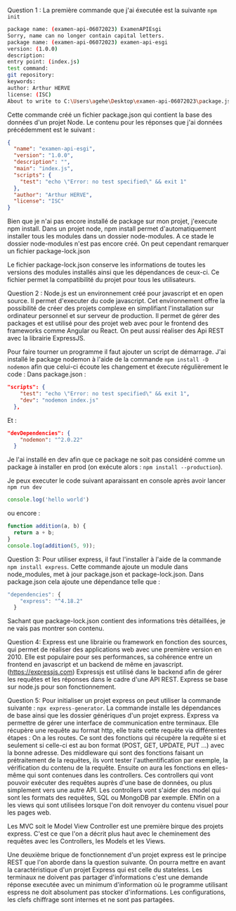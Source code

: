 Question 1 :
La première commande que j'ai éxecutée est la suivante
`npm init`

```bash
package name: (examen-api-06072023) ExamenAPIEsgi
Sorry, name can no longer contain capital letters.
package name: (examen-api-06072023) examen-api-esgi
version: (1.0.0)
description:
entry point: (index.js)
test command:
git repository:
keywords:
author: Arthur HERVE
license: (ISC)
About to write to C:\Users\agehe\Desktop\examen-api-06072023\package.json:
```

Cette commande créé un fichier package.json qui contient la base des données d'un projet Node. Le contenu pour les réponses que j'ai données précédemment est le suivant :
```json
{
  "name": "examen-api-esgi",
  "version": "1.0.0",
  "description": "",
  "main": "index.js",
  "scripts": {
    "test": "echo \"Error: no test specified\" && exit 1"
  },
  "author": "Arthur HERVE",
  "license": "ISC"
}
```

Bien que je n'ai pas encore installé de package sur mon projet, j'execute npm install. Dans un projet node, npm install permet d'automatiquement installer tous les modules dans un dossier node-modules. A ce stade le dossier node-modules n'est pas encore créé. On peut cependant remarquer un fichier package-lock.json

Le fichier package-lock.json conserve les informations de toutes les versions des modules installés ainsi que les dépendances de ceux-ci. Ce fichier permet la compatibilité du projet pour tous les utilisateurs.

Question 2 :
Node.js est un environnement créé pour javascript et en open source. Il permet d'executer du code javascript. Cet environnement offre la possibilité de créer des projets complexe en simplifiant l'installation sur ordinateur personnel et sur serveur de production. Il permet de gérer des packages et est utilisé pour des projet web avec pour le frontend des frameworks comme Angular ou React. On peut aussi réaliser des Api REST avec la librairie ExpressJS. 


Pour faire tourner un programme il faut ajouter un script de démarrage. J'ai installé le package nodemon à l'aide de la commande `npm install -D nodemon` afin que celui-ci écoute les changement et éxecute régulièrement le code :
Dans package.json :
```json
"scripts": {
    "test": "echo \"Error: no test specified\" && exit 1",
    "dev": "nodemon index.js"
  },
```

Et :

```json
"devDependencies": {
    "nodemon": "^2.0.22"
  }
```

Je l'ai installé en dev afin que ce package ne soit pas considéré comme un package à installer en prod (on exécute alors : `npm install --production`).

Je peux executer le code suivant aparaissant en console après avoir lancer `npm run dev`
```javascript
console.log('hello world')
```

ou encore :

```javascript
function addition(a, b) {
  return a + b;
}
console.log(addition(5, 9));

```
Question 3:
Pour utiliser express, il faut l'installer à l'aide de la commande `npm install express`. Cette commande ajoute un module dans node_modules, met à jour package.json et package-lock.json.
Dans package.json cela ajoute une dépendance telle que :

```javascript
"dependencies": {
    "express": "^4.18.2"
  }
```

Sachant que package-lock.json contient des informations très détaillées, je ne vais pas montrer son contenu.


Question 4:
Express est une librairie ou framework en fonction des sources, qui permet de réaliser des applications web avec une première version en 2010. Elle est populaire pour ses performances, sa cohérence entre un frontend en javascript et un backend de même en javascript. (https://expressjs.com)
Expressjs est utilisé dans le backend afin de gérer les requêtes et les réponses dans le cadre d'une API REST. Express se base sur node.js pour son fonctionnement. 

Question 5:
Pour initialiser un projet express on peut utiliser la commande suivante : `npx express-generator`. La commande installe les dépendances de base ainsi que les dossier génériques d'un projet express.
Express va permettre de gérer une interface de communication entre terminaux. Elle récupère une requête au format http, elle traite cette requête via différentes étapes :
On a les routes. Ce sont des fonctions qui récupère la requête si et seulement si celle-ci est au bon format (POST, GET, UPDATE, PUT ...) avec la bonne adresse. 
Des middleware qui sont des fonctions faisant un prétraitement de la requêtes, ils vont tester l'authentification par exemple, la vérification du contenu de la requête. 
Ensuite on aura les fonctions en elles-même qui sont contenues dans les controllers. Ces controllers qui vont pouvoir exécuter des requêtes auprès d'une base de données, ou plus simplement vers une autre API. Les controllers vont s'aider des model qui sont les formats des requêtes, SQL ou MongoDB par exemple. ENfin on a les views qui sont utilisées lorsque l'on doit renvoyer du contenu visuel pour les pages web.

Les MVC soit le Model View Controller est une première birque des projets express. C'est ce que l'on a décrit plus haut avec le cheminement des requêtes avec les Controllers, les Models et les Views.

Une deuxième brique de fonctionnement d'un projet express est le principe REST que l'on aborde dans la question suivante. 
On pourra mettre en avant la caractéristique d'un projet Express qui est celle du stateless. Les terminaux ne doivent pas partager d'informations c'est une demande réponse executée avec un minimum d'information où le programme utilisant espress ne doit absolument pas stocker d'informations. Les configurations, les clefs chiffrage sont internes et ne sont pas partagées.
